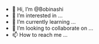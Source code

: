 - 👋 Hi, I’m @Bobinashi
- 👀 I’m interested in ...
- 🌱 I’m currently learning ...
- 💞️ I’m looking to collaborate on ...
- 📫 How to reach me ...

<!---
Bobinashi/Bobinashi is a ✨ special ✨ repository because its `README.md` (this file) appears on your GitHub profile.
You can click the Preview link to take a look at your changes.
--->
